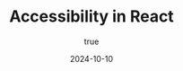 ---
title: 'Accessibility in React'
synopsis: 'This is an example tutorial. You can use this file as a template to create your own tutorials.'
date: 2024-10-10
author:
  name: 'Jarno Leuckx'
  avatarUrl: '/assets/avatars/john-doe.png'
  socials: # Add social media links -> If you don't have any, place an empty string ''
    website: ''
    linkedin: 'https://www.linkedin.com/in/jarno-leuckx-a1572414a/'
    github: 'https://github.com/JarnoLeuckx'
thumbnailUrl: '/assets/example-image.jpg'
head:
  - - meta
    - name: description
      content: 'This is an example tutorial. You can use this file as a template to create your own tutorials.' # Add a description of the article
  - - meta
    - name: keywords
      content: 'Accessibility React' # Add keywords related to the article
---